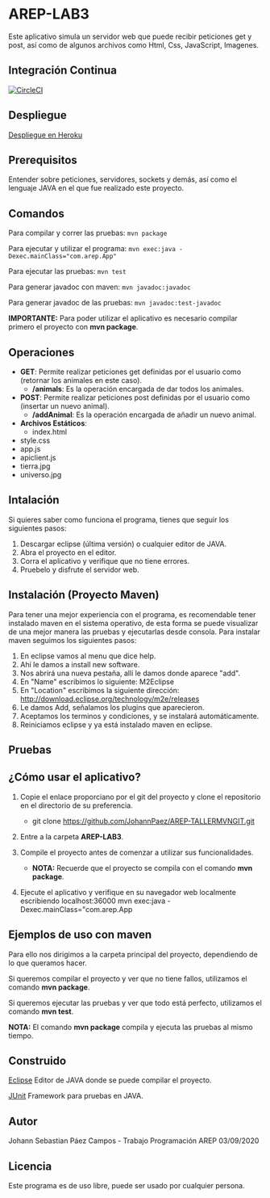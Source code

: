 # AREP-LAB3 
 
Este aplicativo simula un servidor web que puede recibir peticiones get y post, así como de algunos archivos como Html, Css, JavaScript, Imagenes.
 
 ## Integración Continua
 [![CircleCI](https://circleci.com/gh/JohannPaez/AREP-LAB3.svg?style=svg)](https://circleci.com/gh/JohannPaez/AREP-LAB3)
 
 ## Despliegue
 [Despliegue en Heroku](https://lit-sands-44843.herokuapp.com/)
 
 ## Prerequisitos
 
 Entender sobre peticiones, servidores, sockets y demás, así como el lenguaje JAVA en el que fue realizado este proyecto.
 
 ## Comandos 
  Para compilar y correr las pruebas: ```mvn package```
  
  Para ejecutar y utilizar el programa: ```mvn exec:java -Dexec.mainClass="com.arep.App"```

  Para ejecutar las pruebas: ```mvn test```
  
  Para generar javadoc con maven: ```mvn javadoc:javadoc```
  
  Para generar javadoc de las pruebas: ```mvn javadoc:test-javadoc```
  
  **IMPORTANTE:** Para poder utilizar el aplicativo es necesario compilar primero el proyecto con **mvn package**.
 
 ## Operaciones
 - **GET**: Permite realizar peticiones get definidas por el usuario como (retornar los animales en este caso).
 	- **/animals**: Es la operación encargada de dar todos los animales.
 - **POST**: Permite realizar peticiones post definidas por el usuario como (insertar un nuevo animal).
 	- **/addAnimal**: Es la operación encargada de añadir un nuevo animal.
 - **Archivos Estáticos**:
 	- index.html
  - style.css
  - app.js
  - apiclient.js
  - tierra.jpg
  - universo.jpg

## Intalación 
Si quieres saber como funciona el programa, tienes que seguir los siguientes pasos:
1. Descargar eclipse (última versión) o cualquier editor de JAVA.
2. Abra el proyecto en el editor.
3. Corra el aplicativo y verifique que no tiene errores.
4. Pruebelo y disfrute el servidor web.

## Instalación (Proyecto Maven)
Para tener una mejor experiencia con el programa, es recomendable tener instalado maven en el sistema operativo,
de esta forma se puede visualizar de una mejor manera las pruebas y ejecutarlas desde consola.
Para instalar maven seguimos los siguientes pasos:
1. En eclipse vamos al menu que dice help.
2. Ahí le damos a install new software.
3. Nos abrirá una nueva pestaña, allí le damos donde aparece "add".
4. En "Name" escribimos lo siguiente: M2Eclipse
5. En "Location" escribimos la siguiente dirección: http://download.eclipse.org/technology/m2e/releases
6. Le damos Add, señalamos los plugins que aparecieron.
7. Aceptamos los terminos y condiciones, y se instalará automáticamente.
8. Reiniciamos eclipse y ya está instalado maven en eclipse.

## Pruebas



## ¿Cómo usar el aplicativo?
1. Copie el enlace proporciano por el git del proyecto y clone el repositorio en el directorio de su preferencia.

	- git clone https://github.com/JohannPaez/AREP-TALLERMVNGIT.git
2. Entre a la carpeta **AREP-LAB3**.
3. Compile el proyecto antes de comenzar a utilizar sus funcionalidades.

	- **NOTA:** Recuerde que el proyecto se compila con el comando **mvn package**.
4. Ejecute el aplicativo y verifique en su navegador web localmente escribiendo localhost:36000
		  mvn exec:java -Dexec.mainClass="com.arep.App

## Ejemplos de uso con maven
Para ello nos dirigimos a la carpeta principal del proyecto, dependiendo de lo que queramos hacer.

Si queremos compilar el proyecto y ver que no tiene fallos, utilizamos el comando **mvn package**.

Si queremos ejecutar las pruebas y ver que todo está perfecto, utilizamos el comando **mvn test**.

**NOTA:** El comando **mvn package** compila y ejecuta las pruebas al mismo tiempo.

## Construido 
[Eclipse](https://www.eclipse.org/) Editor de JAVA donde se puede compilar el proyecto. 

[JUnit](https://junit.org/junit5/) Framework para pruebas en JAVA.

## Autor
Johann Sebastian Páez Campos - Trabajo Programación AREP 03/09/2020

## Licencia
Este programa es de uso libre, puede ser usado por cualquier persona.

